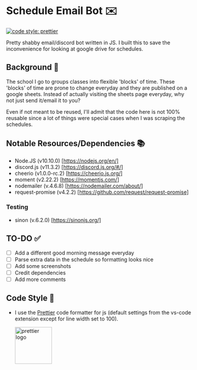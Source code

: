 # Schedule Email Bot :envelope:
[![code style: prettier](https://img.shields.io/badge/code_style-prettier-ff69b4.svg?style=flat-square)](https://github.com/prettier/prettier)

Pretty shabby email/discord bot written in JS. I built this to save the inconvenience for looking at google drive for schedules.

## Background :flags:

The school I go to groups classes into flexible 'blocks' of time. These 'blocks' of time are prone to change everyday and they are published on a google sheets. Instead of actually visiting the sheets page everyday, why not just send it/email it to you?

Even if not meant to be reused, I'll admit that the code here is not 100% reusable since a lot of things were special cases when I was scraping the schedules.

## Notable Resources/Dependencies :books:

-   Node.JS (v10.10.0) [https://nodejs.org/en/]
-   discord.js (v11.3.2) [https://discord.js.org/#/]
-   cheerio (v1.0.0-rc.2) [https://cheerio.js.org/]
-   moment (v2.22.2) [https://momentjs.com/]
-   nodemailer (v.4.6.8) [https://nodemailer.com/about/]
-   request-promise (v4.2.2) [https://github.com/request/request-promise]

### Testing

-   sinon (v.6.2.0) [https://sinonjs.org/]



## TO-DO :white_check_mark:
- [ ] Add a different good morning message everyday
- [ ] Parse extra data in the schedule so formatting looks nice
- [ ] Add some screenshots
- [ ] Credit dependencies
- [ ] Add more comments

## Code Style :art:

-   I use the [Prettier](https://prettier.io/) code formatter for js (default settings from the vs-code extension except for line width set to 100).

    [<img src ="https://prettier.io/icon.png" alt="prettier logo" width="100" height="100">](https://prettier.io/)
